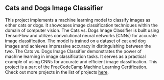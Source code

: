 ## Cats and Dogs Image Classifier

This project implements a machine learning model to classify images as either cats or dogs. It showcases image classification techniques within the domain of computer vision.
The Cats vs. Dogs Image Classifier is built using TensorFlow and utilizes convolutional neural networks (CNNs) for accurate image classification.
The model is trained on a dataset of cat and dog images and achieves impressive accuracy in distinguishing between the two.
The Cats vs. Dogs Image Classifier demonstrates the power of machine learning in image classification tasks. It serves as a practical example of using CNNs for accurate and efficient image classification.
This project is a part of the FreeCodeCamp Machine Learning Certification. Check out more projects in the list of projects [here](https://github.com/cyborgsuh/fcc_machine_learning_projects).
